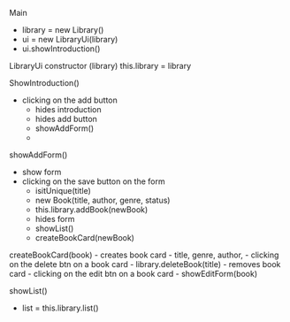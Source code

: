 Main
- library = new Library()
- ui = new LibraryUi(library)
- ui.showIntroduction()


LibraryUi
  constructor (library)
    this.library = library


  ShowIntroduction()
  - clicking on the add button
    - hides introduction
    - hides add button
    - showAddForm()
    - 
  showAddForm()
  - show form
  - clicking on the save button on the form
    - isitUnique(title)
    - new Book(title, author, genre, status)
    - this.library.addBook(newBook)
    - hides form
    - showList()
    - createBookCard(newBook)

  createBookCard(book)
    - creates book card
      - title, genre, author, 
      - clicking on the delete btn on a book card
        - library.deleteBook(title)
        - removes book card
      - clicking on the edit btn on a book card
        - showEditForm(book)
        
  showList()
  - list = this.library.list()

